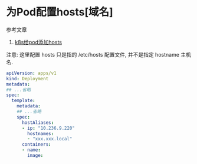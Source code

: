 # 为Pod配置hosts[域名]

参考文章

1. [k8s给pod添加hosts](https://www.cnblogs.com/route/p/16119323.html)

注意: 这里配置 hosts 只是指的 /etc/hosts 配置文件, 并不是指定 hostname 主机名.

```yaml
apiVersion: apps/v1
kind: Deployment
metadata:
## ...省略
spec:
  template:
    metadata:
    ## ...省略
    spec:
      hostAliases:
      - ip: "10.236.9.220"
        hostnames:
        - "xxx.xxx.local"
      containers:
      - name: 
        image: 

```
